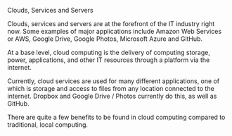 Clouds, Services and Servers

Clouds, services and servers are at the forefront of the IT industry right now. Some examples of major applications include Amazon Web Services  or AWS, Google Drive, Google Photos, Microsoft Azure and GitHub.

At a base level, cloud computing is the delivery of computing storage, power, applications, and other IT resources through a platform via the internet.

Currently, cloud services are used for many different applications, one of which is storage and access to files from any location connected to the internet. Dropbox and Google Drive / Photos currently do this, as well as GitHub.

There are quite a few benefits to be found in cloud computing compared to traditional, local computing. 
